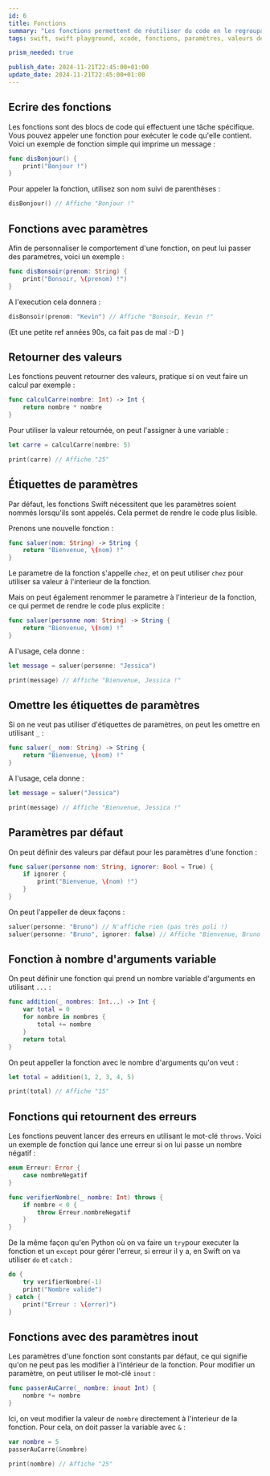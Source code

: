 ```yaml
---
id: 6
title: Fonctions
summary: "Les fonctions permettent de réutiliser du code en le regroupant dans une fonction. Cela permet de rendre le code plus lisible et plus facile à maintenir."
tags: swift, swift playground, xcode, fonctions, paramètres, valeurs de retour, étiquettes de paramètres, paramètres par défaut, paramètres variables, erreurs, paramètres inout, inout, throws, try, catch, do

prism_needed: true

publish_date: 2024-11-21T22:45:00+01:00
update_date: 2024-11-21T22:45:00+01:00
---
```


## Ecrire des fonctions

Les fonctions sont des blocs de code qui effectuent une tâche spécifique. Vous pouvez appeler une fonction pour exécuter le code qu'elle contient. Voici un exemple de fonction simple qui imprime un message :

```swift
func disBonjour() {
    print("Bonjour !")
}
```

Pour appeler la fonction, utilisez son nom suivi de parenthèses :

```swift
disBonjour() // Affiche "Bonjour !"
```

## Fonctions avec paramètres

Afin de personnaliser le comportement d'une fonction, on peut lui passer des parametres, voici un exemple :

```swift
func disBonsoir(prenom: String) {
    print("Bonsoir, \(prenom) !")
}
```

A l'execution cela donnera :

```swift
disBonsoir(prenom: "Kevin") // Affiche "Bonsoir, Kevin !"
```

(Et une petite ref années 90s, ca fait pas de mal :-D )

## Retourner des valeurs

Les fonctions peuvent retourner des valeurs, pratique si on veut faire un calcul par exemple :

```swift
func calculCarre(nombre: Int) -> Int {
    return nombre * nombre
}
```

Pour utiliser la valeur retournée, on peut l'assigner à une variable :

```swift
let carre = calculCarre(nombre: 5)

print(carre) // Affiche "25"
```

## Étiquettes de paramètres

Par défaut, les fonctions Swift nécessitent que les paramètres soient nommés lorsqu'ils sont appelés. Cela permet de rendre le code plus lisible.

Prenons une nouvelle fonction :

```swift
func saluer(nom: String) -> String {
    return "Bienvenue, \(nom) !"
}
```

Le parametre de la fonction s'appelle `chez`, et on peut utiliser `chez` pour utiliser sa valeur à l'interieur de la fonction.

Mais on peut également renommer le parametre à l'interieur de la fonction, ce qui permet de rendre le code plus explicite :

```swift
func saluer(personne nom: String) -> String {
    return "Bienvenue, \(nom) !"
}
```

A l'usage, cela donne :

```swift
let message = saluer(personne: "Jessica")

print(message) // Affiche "Bienvenue, Jessica !"
```

## Omettre les étiquettes de paramètres

Si on ne veut pas utiliser d'étiquettes de paramètres, on peut les omettre en utilisant `_` :

```swift
func saluer(_ nom: String) -> String {
    return "Bienvenue, \(nom) !"
}
```

A l'usage, cela donne :

```swift
let message = saluer("Jessica")

print(message) // Affiche "Bienvenue, Jessica !"
```

## Paramètres par défaut

On peut définir des valeurs par défaut pour les paramètres d'une fonction :

```swift
func saluer(personne nom: String, ignorer: Bool = True) {
    if ignorer {
        print("Bienvenue, \(nom) !")
    }
}
```

On peut l'appeller de deux façons :

```swift
saluer(personne: "Bruno") // N'affiche rien (pas très poli !)
saluer(personne: "Bruno", ignorer: false) // Affiche "Bienvenue, Bruno !" (ha, c'est mieux !)
```

## Fonction à nombre d'arguments variable

On peut définir une fonction qui prend un nombre variable d'arguments en utilisant `...` :

```swift
func addition(_ nombres: Int...) -> Int {
    var total = 0
    for nombre in nombres {
        total += nombre
    }
    return total
}
```

On peut appeller la fonction avec le nombre d'arguments qu'on veut :

```swift
let total = addition(1, 2, 3, 4, 5)

print(total) // Affiche "15"
```

## Fonctions qui retournent des erreurs

Les fonctions peuvent lancer des erreurs en utilisant le mot-clé `throws`. Voici un exemple de fonction qui lance une erreur si on lui passe un nombre négatif :

```swift
enum Erreur: Error {
    case nombreNegatif
}

func verifierNombre(_ nombre: Int) throws {
    if nombre < 0 {
        throw Erreur.nombreNegatif
    }
}
```

De la même façon qu'en Python où on va faire un `try`pour executer la fonction et un `except` pour gérer l'erreur, si erreur il y a, en Swift on va utiliser `do` et `catch` :

```swift
do {
    try verifierNombre(-1)
    print("Nombre valide")
} catch {
    print("Erreur : \(error)")
}
```

## Fonctions avec des paramètres inout

Les paramètres d'une fonction sont constants par défaut, ce qui signifie qu'on ne peut pas les modifier à l'intérieur de la fonction. Pour modifier un paramètre, on peut utiliser le mot-clé `inout` :

```swift
func passerAuCarre(_ nombre: inout Int) {
    nombre *= nombre
}
```

Ici, on veut modifier la valeur de `nombre` directement à l'interieur de la fonction. Pour cela, on doit passer la variable avec `&` :

```swift
var nombre = 5
passerAuCarre(&nombre)

print(nombre) // Affiche "25"
```
